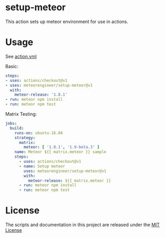 # setup-meteor

This action sets up meteor environment for use in actions.

# Usage

See [action.yml](action.yml)

Basic:
```yaml
steps:
- uses: actions/checkout@v1
- uses: meteorengineer/setup-meteor@v1
  with:
    meteor-release: '1.8.1'
- run: meteor npm install
- run: meteor npm test
```

Matrix Testing:
```yaml
jobs:
  build:
    runs-on: ubuntu-16.04
    strategy:
      matrix:
        meteor: [ '1.8.1', '1.9-beta.3' ]
    name: Meteor ${{ matrix.meteor }} sample
    steps:
      - uses: actions/checkout@v1
      - name: Setup meteor
        uses: meteorengineer/setup-meteor@v1
        with:
          meteor-release: ${{ matrix.meteor }}
      - run: meteor npm install
      - run: meteor npm test
```

# License

The scripts and documentation in this project are released under the [MIT License](LICENSE)